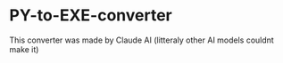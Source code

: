 # PY-to-EXE-converter
This converter was made by Claude AI (litteraly other AI models couldnt make it)
